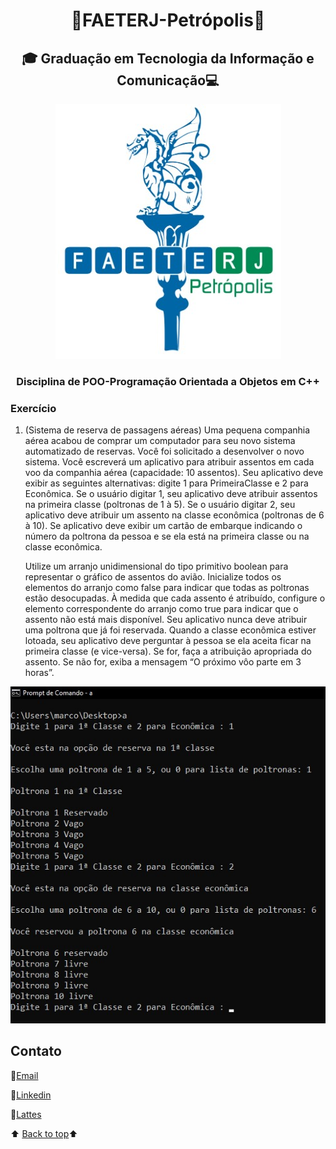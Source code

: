<h1 align="center"><a name="back-to-top"></a> 🐲FAETERJ-Petrópolis🐲</h1> 

<h2   align="center">🎓
    Graduação em Tecnologia da Informação e Comunicação💻</h2>
 <p align="center">
    <a href="https://github.com/marcosbarker/Exerc.-de-Prog.-Arranjo5">
        <img src="https://github.com/marcosbarker/Exerc.-de-Prog.-Arranjo5/blob/main/img/faeterj-logo.jpg" alt="faeterj-logo">
    </a>
    </p>
<h3 align="center">
    Disciplina de POO-Programação Orientada a Objetos em C++</h3>






### Exercício





1. (Sistema de reserva de passagens aéreas) Uma pequena companhia aérea acabou de comprar um computador para seu novo sistema automatizado de reservas. Você foi solicitado a desenvolver o novo sistema. Você escreverá um aplicativo para atribuir assentos em cada voo da companhia aérea (capacidade: 10 assentos).
   Seu aplicativo deve exibir as seguintes alternativas: digite 1 para PrimeiraClasse e 2 para Econômica. Se o usuário digitar 1, seu aplicativo deve atribuir assentos na primeira classe (poltronas de 1 à 5). Se o usuário digitar 2, seu aplicativo deve atribuir um assento na classe econômica (poltronas de 6 à 10). Se aplicativo deve exibir um cartão de embarque indicando o número da poltrona da pessoa e se ela está na primeira classe ou na classe econômica.
   
   Utilize um arranjo unidimensional do tipo primitivo boolean para representar o gráfico de assentos do avião. Inicialize todos os elementos do arranjo como false para indicar que todas as poltronas estão desocupadas. À medida que cada assento é atribuído, configure o elemento correspondente do arranjo como true para indicar que o assento não está mais disponível. Seu aplicativo nunca deve atribuir uma poltrona que já foi reservada. Quando a classe econômica estiver lotoada, seu aplicativo deve perguntar à pessoa se ela aceita ficar na primeira classe (e vice-versa). Se for, faça a atribuição apropriada do assento. Se não for, exiba a mensagem “O próximo vôo parte em 3 horas”.



![01-equipe_produto](https://github.com/marcosbarker/Exerc.-de-Prog.-Arranjo5/blob/main/img/img-cod.jpg)









## Contato

:e-mail:[Email](pgomes@faeterj-petropolis.edu.br)

:link:[Linkedin](https://www.linkedin.com/in/marcos-paulo-marques-corr%C3%AAa-gomes-2794271b0/)

:link:[Lattes](https://wwws.cnpq.br/cvlattesweb/PKG_MENU.menu?f_cod=A4769AB5DE3FCB49D83423E88118FAB5#)



⬆️ [Back to top](#back-to-top)⬆️ 















